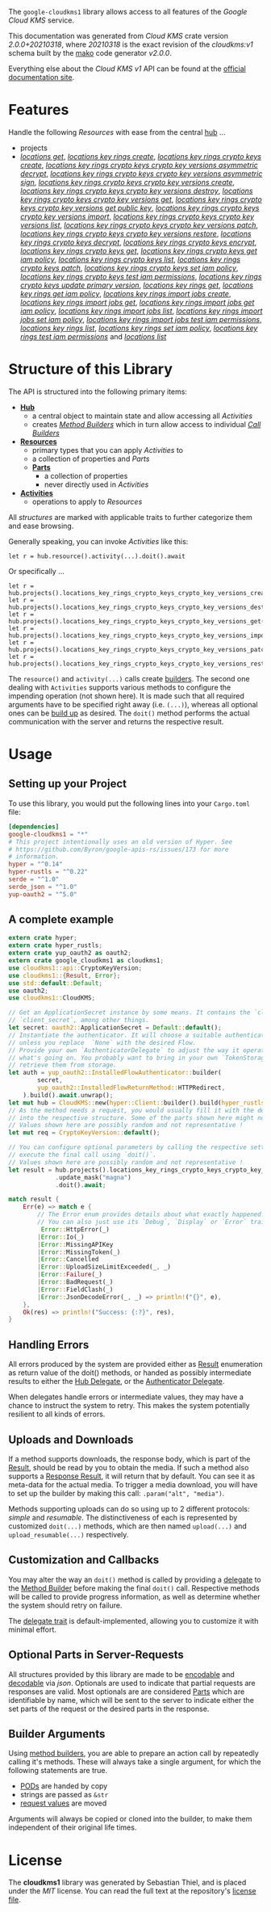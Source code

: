 <!---
DO NOT EDIT !
This file was generated automatically from 'src/mako/api/README.md.mako'
DO NOT EDIT !
-->
The `google-cloudkms1` library allows access to all features of the *Google Cloud KMS* service.

This documentation was generated from *Cloud KMS* crate version *2.0.0+20210318*, where *20210318* is the exact revision of the *cloudkms:v1* schema built by the [mako](http://www.makotemplates.org/) code generator *v2.0.0*.

Everything else about the *Cloud KMS* *v1* API can be found at the
[official documentation site](https://cloud.google.com/kms/).
# Features

Handle the following *Resources* with ease from the central [hub](https://docs.rs/google-cloudkms1/2.0.0+20210318/google_cloudkms1/CloudKMS) ... 

* projects
 * [*locations get*](https://docs.rs/google-cloudkms1/2.0.0+20210318/google_cloudkms1/api::ProjectLocationGetCall), [*locations key rings create*](https://docs.rs/google-cloudkms1/2.0.0+20210318/google_cloudkms1/api::ProjectLocationKeyRingCreateCall), [*locations key rings crypto keys create*](https://docs.rs/google-cloudkms1/2.0.0+20210318/google_cloudkms1/api::ProjectLocationKeyRingCryptoKeyCreateCall), [*locations key rings crypto keys crypto key versions asymmetric decrypt*](https://docs.rs/google-cloudkms1/2.0.0+20210318/google_cloudkms1/api::ProjectLocationKeyRingCryptoKeyCryptoKeyVersionAsymmetricDecryptCall), [*locations key rings crypto keys crypto key versions asymmetric sign*](https://docs.rs/google-cloudkms1/2.0.0+20210318/google_cloudkms1/api::ProjectLocationKeyRingCryptoKeyCryptoKeyVersionAsymmetricSignCall), [*locations key rings crypto keys crypto key versions create*](https://docs.rs/google-cloudkms1/2.0.0+20210318/google_cloudkms1/api::ProjectLocationKeyRingCryptoKeyCryptoKeyVersionCreateCall), [*locations key rings crypto keys crypto key versions destroy*](https://docs.rs/google-cloudkms1/2.0.0+20210318/google_cloudkms1/api::ProjectLocationKeyRingCryptoKeyCryptoKeyVersionDestroyCall), [*locations key rings crypto keys crypto key versions get*](https://docs.rs/google-cloudkms1/2.0.0+20210318/google_cloudkms1/api::ProjectLocationKeyRingCryptoKeyCryptoKeyVersionGetCall), [*locations key rings crypto keys crypto key versions get public key*](https://docs.rs/google-cloudkms1/2.0.0+20210318/google_cloudkms1/api::ProjectLocationKeyRingCryptoKeyCryptoKeyVersionGetPublicKeyCall), [*locations key rings crypto keys crypto key versions import*](https://docs.rs/google-cloudkms1/2.0.0+20210318/google_cloudkms1/api::ProjectLocationKeyRingCryptoKeyCryptoKeyVersionImportCall), [*locations key rings crypto keys crypto key versions list*](https://docs.rs/google-cloudkms1/2.0.0+20210318/google_cloudkms1/api::ProjectLocationKeyRingCryptoKeyCryptoKeyVersionListCall), [*locations key rings crypto keys crypto key versions patch*](https://docs.rs/google-cloudkms1/2.0.0+20210318/google_cloudkms1/api::ProjectLocationKeyRingCryptoKeyCryptoKeyVersionPatchCall), [*locations key rings crypto keys crypto key versions restore*](https://docs.rs/google-cloudkms1/2.0.0+20210318/google_cloudkms1/api::ProjectLocationKeyRingCryptoKeyCryptoKeyVersionRestoreCall), [*locations key rings crypto keys decrypt*](https://docs.rs/google-cloudkms1/2.0.0+20210318/google_cloudkms1/api::ProjectLocationKeyRingCryptoKeyDecryptCall), [*locations key rings crypto keys encrypt*](https://docs.rs/google-cloudkms1/2.0.0+20210318/google_cloudkms1/api::ProjectLocationKeyRingCryptoKeyEncryptCall), [*locations key rings crypto keys get*](https://docs.rs/google-cloudkms1/2.0.0+20210318/google_cloudkms1/api::ProjectLocationKeyRingCryptoKeyGetCall), [*locations key rings crypto keys get iam policy*](https://docs.rs/google-cloudkms1/2.0.0+20210318/google_cloudkms1/api::ProjectLocationKeyRingCryptoKeyGetIamPolicyCall), [*locations key rings crypto keys list*](https://docs.rs/google-cloudkms1/2.0.0+20210318/google_cloudkms1/api::ProjectLocationKeyRingCryptoKeyListCall), [*locations key rings crypto keys patch*](https://docs.rs/google-cloudkms1/2.0.0+20210318/google_cloudkms1/api::ProjectLocationKeyRingCryptoKeyPatchCall), [*locations key rings crypto keys set iam policy*](https://docs.rs/google-cloudkms1/2.0.0+20210318/google_cloudkms1/api::ProjectLocationKeyRingCryptoKeySetIamPolicyCall), [*locations key rings crypto keys test iam permissions*](https://docs.rs/google-cloudkms1/2.0.0+20210318/google_cloudkms1/api::ProjectLocationKeyRingCryptoKeyTestIamPermissionCall), [*locations key rings crypto keys update primary version*](https://docs.rs/google-cloudkms1/2.0.0+20210318/google_cloudkms1/api::ProjectLocationKeyRingCryptoKeyUpdatePrimaryVersionCall), [*locations key rings get*](https://docs.rs/google-cloudkms1/2.0.0+20210318/google_cloudkms1/api::ProjectLocationKeyRingGetCall), [*locations key rings get iam policy*](https://docs.rs/google-cloudkms1/2.0.0+20210318/google_cloudkms1/api::ProjectLocationKeyRingGetIamPolicyCall), [*locations key rings import jobs create*](https://docs.rs/google-cloudkms1/2.0.0+20210318/google_cloudkms1/api::ProjectLocationKeyRingImportJobCreateCall), [*locations key rings import jobs get*](https://docs.rs/google-cloudkms1/2.0.0+20210318/google_cloudkms1/api::ProjectLocationKeyRingImportJobGetCall), [*locations key rings import jobs get iam policy*](https://docs.rs/google-cloudkms1/2.0.0+20210318/google_cloudkms1/api::ProjectLocationKeyRingImportJobGetIamPolicyCall), [*locations key rings import jobs list*](https://docs.rs/google-cloudkms1/2.0.0+20210318/google_cloudkms1/api::ProjectLocationKeyRingImportJobListCall), [*locations key rings import jobs set iam policy*](https://docs.rs/google-cloudkms1/2.0.0+20210318/google_cloudkms1/api::ProjectLocationKeyRingImportJobSetIamPolicyCall), [*locations key rings import jobs test iam permissions*](https://docs.rs/google-cloudkms1/2.0.0+20210318/google_cloudkms1/api::ProjectLocationKeyRingImportJobTestIamPermissionCall), [*locations key rings list*](https://docs.rs/google-cloudkms1/2.0.0+20210318/google_cloudkms1/api::ProjectLocationKeyRingListCall), [*locations key rings set iam policy*](https://docs.rs/google-cloudkms1/2.0.0+20210318/google_cloudkms1/api::ProjectLocationKeyRingSetIamPolicyCall), [*locations key rings test iam permissions*](https://docs.rs/google-cloudkms1/2.0.0+20210318/google_cloudkms1/api::ProjectLocationKeyRingTestIamPermissionCall) and [*locations list*](https://docs.rs/google-cloudkms1/2.0.0+20210318/google_cloudkms1/api::ProjectLocationListCall)




# Structure of this Library

The API is structured into the following primary items:

* **[Hub](https://docs.rs/google-cloudkms1/2.0.0+20210318/google_cloudkms1/CloudKMS)**
    * a central object to maintain state and allow accessing all *Activities*
    * creates [*Method Builders*](https://docs.rs/google-cloudkms1/2.0.0+20210318/google_cloudkms1/client::MethodsBuilder) which in turn
      allow access to individual [*Call Builders*](https://docs.rs/google-cloudkms1/2.0.0+20210318/google_cloudkms1/client::CallBuilder)
* **[Resources](https://docs.rs/google-cloudkms1/2.0.0+20210318/google_cloudkms1/client::Resource)**
    * primary types that you can apply *Activities* to
    * a collection of properties and *Parts*
    * **[Parts](https://docs.rs/google-cloudkms1/2.0.0+20210318/google_cloudkms1/client::Part)**
        * a collection of properties
        * never directly used in *Activities*
* **[Activities](https://docs.rs/google-cloudkms1/2.0.0+20210318/google_cloudkms1/client::CallBuilder)**
    * operations to apply to *Resources*

All *structures* are marked with applicable traits to further categorize them and ease browsing.

Generally speaking, you can invoke *Activities* like this:

```Rust,ignore
let r = hub.resource().activity(...).doit().await
```

Or specifically ...

```ignore
let r = hub.projects().locations_key_rings_crypto_keys_crypto_key_versions_create(...).doit().await
let r = hub.projects().locations_key_rings_crypto_keys_crypto_key_versions_destroy(...).doit().await
let r = hub.projects().locations_key_rings_crypto_keys_crypto_key_versions_get(...).doit().await
let r = hub.projects().locations_key_rings_crypto_keys_crypto_key_versions_import(...).doit().await
let r = hub.projects().locations_key_rings_crypto_keys_crypto_key_versions_patch(...).doit().await
let r = hub.projects().locations_key_rings_crypto_keys_crypto_key_versions_restore(...).doit().await
```

The `resource()` and `activity(...)` calls create [builders][builder-pattern]. The second one dealing with `Activities` 
supports various methods to configure the impending operation (not shown here). It is made such that all required arguments have to be 
specified right away (i.e. `(...)`), whereas all optional ones can be [build up][builder-pattern] as desired.
The `doit()` method performs the actual communication with the server and returns the respective result.

# Usage

## Setting up your Project

To use this library, you would put the following lines into your `Cargo.toml` file:

```toml
[dependencies]
google-cloudkms1 = "*"
# This project intentionally uses an old version of Hyper. See
# https://github.com/Byron/google-apis-rs/issues/173 for more
# information.
hyper = "^0.14"
hyper-rustls = "^0.22"
serde = "^1.0"
serde_json = "^1.0"
yup-oauth2 = "^5.0"
```

## A complete example

```Rust
extern crate hyper;
extern crate hyper_rustls;
extern crate yup_oauth2 as oauth2;
extern crate google_cloudkms1 as cloudkms1;
use cloudkms1::api::CryptoKeyVersion;
use cloudkms1::{Result, Error};
use std::default::Default;
use oauth2;
use cloudkms1::CloudKMS;

// Get an ApplicationSecret instance by some means. It contains the `client_id` and 
// `client_secret`, among other things.
let secret: oauth2::ApplicationSecret = Default::default();
// Instantiate the authenticator. It will choose a suitable authentication flow for you, 
// unless you replace  `None` with the desired Flow.
// Provide your own `AuthenticatorDelegate` to adjust the way it operates and get feedback about 
// what's going on. You probably want to bring in your own `TokenStorage` to persist tokens and
// retrieve them from storage.
let auth = yup_oauth2::InstalledFlowAuthenticator::builder(
        secret,
        yup_oauth2::InstalledFlowReturnMethod::HTTPRedirect,
    ).build().await.unwrap();
let mut hub = CloudKMS::new(hyper::Client::builder().build(hyper_rustls::HttpsConnector::with_native_roots()), auth);
// As the method needs a request, you would usually fill it with the desired information
// into the respective structure. Some of the parts shown here might not be applicable !
// Values shown here are possibly random and not representative !
let mut req = CryptoKeyVersion::default();

// You can configure optional parameters by calling the respective setters at will, and
// execute the final call using `doit()`.
// Values shown here are possibly random and not representative !
let result = hub.projects().locations_key_rings_crypto_keys_crypto_key_versions_patch(req, "name")
             .update_mask("magna")
             .doit().await;

match result {
    Err(e) => match e {
        // The Error enum provides details about what exactly happened.
        // You can also just use its `Debug`, `Display` or `Error` traits
         Error::HttpError(_)
        |Error::Io(_)
        |Error::MissingAPIKey
        |Error::MissingToken(_)
        |Error::Cancelled
        |Error::UploadSizeLimitExceeded(_, _)
        |Error::Failure(_)
        |Error::BadRequest(_)
        |Error::FieldClash(_)
        |Error::JsonDecodeError(_, _) => println!("{}", e),
    },
    Ok(res) => println!("Success: {:?}", res),
}

```
## Handling Errors

All errors produced by the system are provided either as [Result](https://docs.rs/google-cloudkms1/2.0.0+20210318/google_cloudkms1/client::Result) enumeration as return value of
the doit() methods, or handed as possibly intermediate results to either the 
[Hub Delegate](https://docs.rs/google-cloudkms1/2.0.0+20210318/google_cloudkms1/client::Delegate), or the [Authenticator Delegate](https://docs.rs/yup-oauth2/*/yup_oauth2/trait.AuthenticatorDelegate.html).

When delegates handle errors or intermediate values, they may have a chance to instruct the system to retry. This 
makes the system potentially resilient to all kinds of errors.

## Uploads and Downloads
If a method supports downloads, the response body, which is part of the [Result](https://docs.rs/google-cloudkms1/2.0.0+20210318/google_cloudkms1/client::Result), should be
read by you to obtain the media.
If such a method also supports a [Response Result](https://docs.rs/google-cloudkms1/2.0.0+20210318/google_cloudkms1/client::ResponseResult), it will return that by default.
You can see it as meta-data for the actual media. To trigger a media download, you will have to set up the builder by making
this call: `.param("alt", "media")`.

Methods supporting uploads can do so using up to 2 different protocols: 
*simple* and *resumable*. The distinctiveness of each is represented by customized 
`doit(...)` methods, which are then named `upload(...)` and `upload_resumable(...)` respectively.

## Customization and Callbacks

You may alter the way an `doit()` method is called by providing a [delegate](https://docs.rs/google-cloudkms1/2.0.0+20210318/google_cloudkms1/client::Delegate) to the 
[Method Builder](https://docs.rs/google-cloudkms1/2.0.0+20210318/google_cloudkms1/client::CallBuilder) before making the final `doit()` call. 
Respective methods will be called to provide progress information, as well as determine whether the system should 
retry on failure.

The [delegate trait](https://docs.rs/google-cloudkms1/2.0.0+20210318/google_cloudkms1/client::Delegate) is default-implemented, allowing you to customize it with minimal effort.

## Optional Parts in Server-Requests

All structures provided by this library are made to be [encodable](https://docs.rs/google-cloudkms1/2.0.0+20210318/google_cloudkms1/client::RequestValue) and 
[decodable](https://docs.rs/google-cloudkms1/2.0.0+20210318/google_cloudkms1/client::ResponseResult) via *json*. Optionals are used to indicate that partial requests are responses 
are valid.
Most optionals are are considered [Parts](https://docs.rs/google-cloudkms1/2.0.0+20210318/google_cloudkms1/client::Part) which are identifiable by name, which will be sent to 
the server to indicate either the set parts of the request or the desired parts in the response.

## Builder Arguments

Using [method builders](https://docs.rs/google-cloudkms1/2.0.0+20210318/google_cloudkms1/client::CallBuilder), you are able to prepare an action call by repeatedly calling it's methods.
These will always take a single argument, for which the following statements are true.

* [PODs][wiki-pod] are handed by copy
* strings are passed as `&str`
* [request values](https://docs.rs/google-cloudkms1/2.0.0+20210318/google_cloudkms1/client::RequestValue) are moved

Arguments will always be copied or cloned into the builder, to make them independent of their original life times.

[wiki-pod]: http://en.wikipedia.org/wiki/Plain_old_data_structure
[builder-pattern]: http://en.wikipedia.org/wiki/Builder_pattern
[google-go-api]: https://github.com/google/google-api-go-client

# License
The **cloudkms1** library was generated by Sebastian Thiel, and is placed 
under the *MIT* license.
You can read the full text at the repository's [license file][repo-license].

[repo-license]: https://github.com/Byron/google-apis-rsblob/master/LICENSE.md
